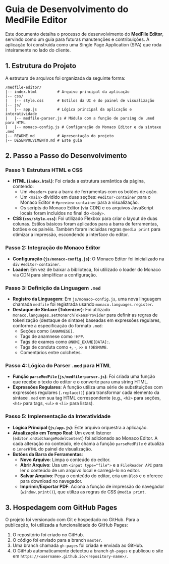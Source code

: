# Guia de Desenvolvimento do MedFile Editor

Este documento detalha o processo de desenvolvimento do **MedFile Editor**, servindo como um guia para futuras manutenções e contribuições. A aplicação foi construída como uma Single Page Application (SPA) que roda inteiramente no lado do cliente.

## 1. Estrutura do Projeto

A estrutura de arquivos foi organizada da seguinte forma:

```
/medfile-editor/
|-- index.html         # Arquivo principal da aplicação
|-- css/
|   |-- style.css      # Estilos da UI e do painel de visualização
|-- js/
|   |-- app.js         # Lógica principal da aplicação e interatividade
|   |-- medfile-parser.js # Módulo com a função de parsing de .med para HTML
|   |-- monaco-config.js # Configuração do Monaco Editor e da sintaxe .med
|-- README.md          # Apresentação do projeto
|-- DESENVOLVIMENTO.md # Este guia
```

## 2. Passo a Passo do Desenvolvimento

### Passo 1: Estrutura HTML e CSS

-   **HTML (`index.html`)**: Foi criada a estrutura semântica da página, contendo:
    -   Um `<header>` para a barra de ferramentas com os botões de ação.
    -   Um `<main>` dividido em duas seções: `#editor-container` para o Monaco Editor e `#preview-container` para a visualização.
    -   Os scripts do Monaco Editor (via CDN) e os arquivos JavaScript locais foram incluídos no final do `<body>`.
-   **CSS (`css/style.css`)**: Foi utilizado Flexbox para criar o layout de duas colunas. Estilos básicos foram aplicados para a barra de ferramentas, botões e os painéis. Também foram incluídas regras `@media print` para otimizar a impressão, escondendo a interface do editor.

### Passo 2: Integração do Monaco Editor

-   **Configuração (`js/monaco-config.js`)**: O Monaco Editor foi inicializado na `div` `#editor-container`.
-   **Loader**: Em vez de baixar a biblioteca, foi utilizado o loader do Monaco via CDN para simplificar a configuração.

### Passo 3: Definição da Linguagem `.med`

-   **Registro da Linguagem**: Em `js/monaco-config.js`, uma nova linguagem chamada `medfile` foi registrada usando `monaco.languages.register`.
-   **Destaque de Sintaxe (Tokenizer)**: Foi utilizado `monaco.languages.setMonarchTokensProvider` para definir as regras de tokenização (destaque de sintaxe) baseadas em expressões regulares, conforme a especificação do formato `.med`:
    -   Seções como `[ANAMNESE]`.
    -   Tags de anamnese como `!HPP`.
    -   Tags de exames como `@NOME_EXAME[DATA]:`.
    -   Tags de conduta como `+`, `-`, `>>` e `!DESMAME`.
    -   Comentários entre colchetes.

### Passo 4: Lógica do Parser `.med` para HTML

-   **Função `parseMedFile` (`js/medfile-parser.js`)**: Foi criada uma função que recebe o texto do editor e o converte para uma string HTML.
-   **Expressões Regulares**: A função utiliza uma série de substituições com expressões regulares (`.replace()`) para transformar cada elemento da sintaxe `.med` em sua tag HTML correspondente (e.g., `<h2>` para seções, `<h4>` para tags, `<ul>` e `<li>` para listas).

### Passo 5: Implementação da Interatividade

-   **Lógica Principal (`js/app.js`)**: Este arquivo orquestra a aplicação.
-   **Atualização em Tempo Real**: Um event listener (`editor.onDidChangeModelContent`) foi adicionado ao Monaco Editor. A cada alteração no conteúdo, ele chama a função `parseMedFile` e atualiza o `innerHTML` do painel de visualização.
-   **Botões da Barra de Ferramentas**:
    -   **Novo Arquivo**: Limpa o conteúdo do editor.
    -   **Abrir Arquivo**: Usa um `<input type="file">` e a `FileReader API` para ler o conteúdo de um arquivo local e carregá-lo no editor.
    -   **Salvar Arquivo**: Pega o conteúdo do editor, cria um `Blob` e o oferece para download no navegador.
    -   **Imprimir/Exportar PDF**: Aciona a função de impressão do navegador (`window.print()`), que utiliza as regras de CSS `@media print`.

## 3. Hospedagem com GitHub Pages

O projeto foi versionado com Git e hospedado no GitHub. Para a publicação, foi utilizada a funcionalidade do GitHub Pages:

1.  O repositório foi criado no GitHub.
2.  O código foi enviado para a branch `master`.
3.  Uma branch chamada `gh-pages` foi criada e enviada ao GitHub.
4.  O GitHub automaticamente detectou a branch `gh-pages` e publicou o site em `https://<username>.github.io/<repository-name>/`.
